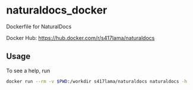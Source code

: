 # naturaldocs_docker
Dockerfile for NaturalDocs

Docker Hub: https://hub.docker.com/r/s417lama/naturaldocs

## Usage
To see a help, run
```sh
docker run --rm -v $PWD:/workdir s417lama/naturaldocs naturaldocs -h
```
